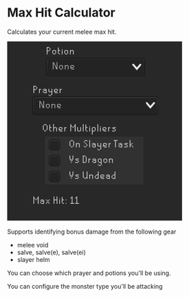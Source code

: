 # Max Hit Calculator

Calculates your current melee max hit.

![panel image](./screenshots/panel_screenshot.png)

Supports identifying bonus damage from the following gear
- melee void
- salve, salve(e), salve(ei)
- slayer helm

You can choose which prayer and potions you'll be using.

You can configure the monster type you'll be attacking